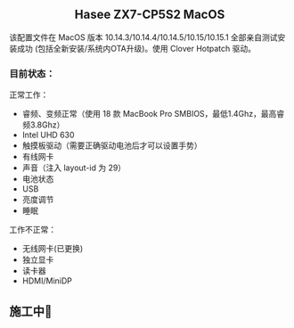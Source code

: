 ## <center>Hasee ZX7-CP5S2 MacOS</center>

该配置文件在 MacOS 版本 10.14.3/10.14.4/10.14.5/10.15/10.15.1 全部亲自测试安装成功 (包括全新安装/系统内OTA升级)。使用 Clover Hotpatch 驱动。

### 目前状态：
正常工作：
- 睿频、变频正常（使用 18 款 MacBook Pro SMBIOS，最低1.4Ghz，最高睿频3.8Ghz）
- Intel UHD 630
- 触摸板驱动（需要正确驱动电池后才可以设置手势）
- 有线网卡
- 声音（注入 layout-id 为 29）
- 电池状态
- USB
- 亮度调节
- 睡眠

工作不正常：
- 无线网卡(已更换)
- 独立显卡
- 读卡器
- HDMI/MiniDP

## 施工中🚧